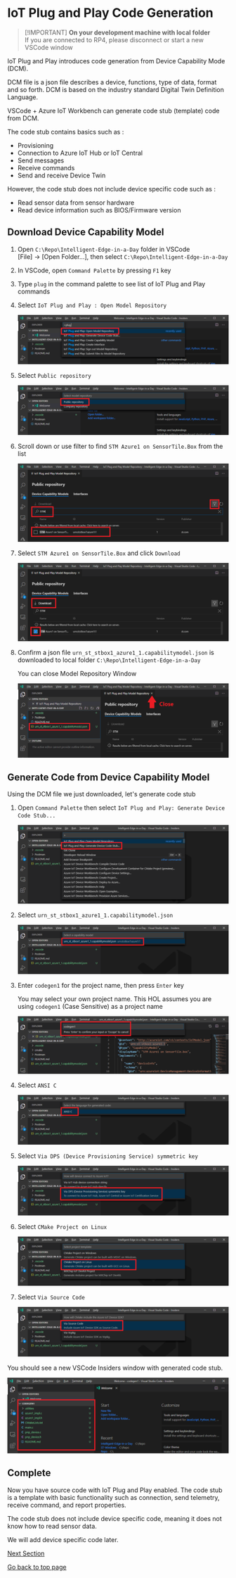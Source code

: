 # IoT Plug and Play Code Generation

> [!IMPORTANT] **On your development machine with local folder**  
> If you are connected to RP4, please disconnect or start a new VSCode window

IoT Plug and Play introduces code generation from Device Capability Mode (DCM).

DCM file is a json file describes a device, functions, type of data, format and so forth.  DCM is based on the industry standard Digital Twin Definition Language.

VSCode + Azure IoT Workbench can generate code stub (template) code from DCM.

The code stub contains basics such as :

- Provisioning
- Connection to Azure IoT Hub or IoT Central
- Send messages
- Receive commands
- Send and receive Device Twin

However, the code stub does not include device specific code such as :

- Read sensor data from sensor hardware
- Read device information such as BIOS/Firmware version

## Download Device Capability Model

1. Open `C:\Repo\Intelligent-Edge-in-a-Day` folder in VSCode  
    [File] -> [Open Folder...], then select `C:\Repo\Intelligent-Edge-in-a-Day`
1. In VSCode, open `Command Palette` by pressing `F1` key  
1. Type `plug` in the command palette to see list of IoT Plug and Play commands
1. Select `IoT Plug and Play : Open Model Repository`

    ![vscode-30-1](media/vscode-30-1.png)  

1. Select `Public repository`  

    ![vscode-30-2](media/vscode-30-2.png)  

1. Scroll down or use filter to find `STM Azure1 on SensorTile.Box` from the list

    ![vscode-30-3](media/vscode-30-3.png)  

1. Select `STM Azure1 on SensorTile.Box` and click `Download`

    ![vscode-30-4](media/vscode-30-4.png)  

1. Confirm a json file `urn_st_stbox1_azure1_1.capabilitymodel.json` is downloaded to local folder `C:\Repo\Intelligent-Edge-in-a-Day`  

    You can close Model Repository Window

    ![vscode-30-5](media/vscode-30-5.png)  

## Generate Code from Device Capability Model

Using the DCM file we just downloaded, let's generate code stub

1. Open `Command Palette` then select `IoT Plug and Play: Generate Device Code Stub...`  

    ![vscode-31](media/vscode-31.png)

1. Select `urn_st_stbox1_azure1_1.capabilitymodel.json`

    ![vscode-33](media/vscode-33.png)

1. Enter `codegen1` for the project name, then press `Enter` key  

    You may select your own project name.  This HOL assumes you are using `codegen1` (Case Sensitive) as a project name

    ![vscode-34](media/vscode-34.png)

1. Select `ANSI C`

    ![vscode-35](media/vscode-35.png)

1. Select `Via DPS (Device Provisioning Service) symmetric key`

    ![vscode-36](media/vscode-36.png)

1. Select `CMake Project on Linux`

    ![vscode-37](media/vscode-37.png)

1. Select `Via Source Code`

    ![vscode-38](media/vscode-38.png)

You should see a new VSCode Insiders window with generated code stub.

![vscode-39](media/vscode-39.png)

## Complete

Now you have source code with IoT Plug and Play enabled.  The code stub is a template with basic functionality such as connection, send telemetry, receive command, and report properties.

The code stub does not include device specific code, meaning it does not know how to read sensor data.

We will add device specific code later.

[Next Section](IoT-PnP-Compile.md)

[Go back to top page](readme.md)
